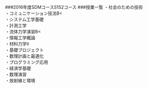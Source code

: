 ###2016年度SDMコースS1S2コース
###授業一覧
・社会のための技術<br>
・コミュニケーション技法B<<br>
・システム工学基礎<br>
・計測工学<br>
・流体力学演習B<<br>
・情報工学概論<br>
・材料力学Ⅱ<br>
・基礎プロジェクト<br>
・数理計画と最適化<br>
・プログラミング応用<br>
・経済学基礎<br>
・数理演習<br>
・放射線と環境<br>

